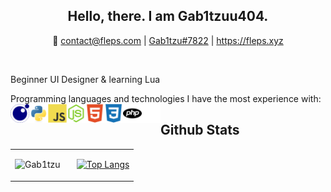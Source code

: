 <div align="center">

<h2>Hello, there. I am Gab1tzuu404.</h2>

🚀 contact@fleps.com | <a href="https://discord.com/users/979482423366664223">Gab1tzu#7822</a> |
https://fleps.xyz
</div>

<br/>

Beginner UI Designer & learning Lua

Programming languages and technologies I have the most experience with:
<br><img align="left" alt="Lua" width="30px" src="https://raw.githubusercontent.com/devicons/devicon/1119b9f84c0290e0f0b38982099a2bd027a48bf1/icons/lua/lua-plain.svg"/>
<img align="left" alt="Python" width="30px" src="https://github.com/devicons/devicon/blob/master/icons/python/python-original.svg"/>
<img align="left" alt="Javascript" width="30px" src="https://github.com/devicons/devicon/blob/master/icons/javascript/javascript-original.svg"/>
<img align="left" alt="nodejs" width="30px" src="https://github.com/devicons/devicon/blob/master/icons/nodejs/nodejs-original.svg"/>
<img align="left" alt="html5" width="30px" src="https://github.com/devicons/devicon/blob/master/icons/html5/html5-plain.svg"/>
<img align="left" alt="css3" width="30px" src="https://github.com/devicons/devicon/blob/master/icons/css3/css3-plain.svg"/>
<img align="left" alt="php" width="30px" src="https://github.com/devicons/devicon/blob/master/icons/php/php-plain.svg"/>
<img align="left" alt="discordjs" width="30px" src="https://github.com/devicons/devicon/blob/master/icons/discordjs/discordjs-plain.svg"/>



## Github Stats

<table><tr><td valign="top" width="50%">

![Gab1tzu](https://github-readme-stats.vercel.app/api?username=Gab1tzuu404&show_icons=true&theme=transparent)

</td><td valign="top" width="50%">

[![Top Langs](https://github-readme-stats.vercel.app/api/top-langs/?username=Gab1tzuu404)](https://github.com/anuraghazra/github-readme-stats)
  
</td></tr></table>
